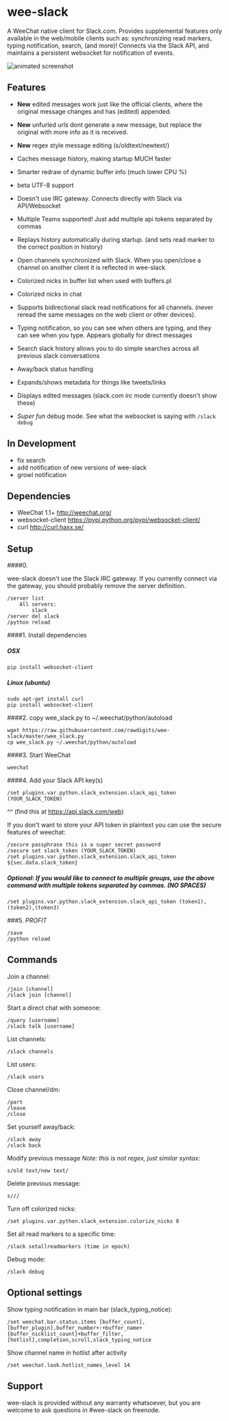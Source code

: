 

wee-slack
=========

A WeeChat native client for Slack.com. Provides supplemental features only available in the web/mobile clients such as: synchronizing read markers, typing notification, search, (and more)! Connects via the Slack API, and maintains a persistent websocket for notification of events.

![animated screenshot](https://dl.dropboxusercontent.com/u/566560/slack.gif)

Features
--------
  * **New** edited messages work just like the official clients, where the original message changes and has (edited) appended.
  * **New** unfurled urls dont generate a new message, but replace the original with more info as it is received.
  * **New** regex style message editing (s/oldtext/newtext/)
  * Caches message history, making startup MUCH faster
  * Smarter redraw of dynamic buffer info (much lower CPU %)
  * beta UTF-8 support
  * Doesn't use IRC gateway. Connects directly with Slack via API/Websocket
  * Multiple Teams supported! Just add multiple api tokens separated by commas
  * Replays history automatically during startup. (and sets read marker to the correct position in history)
  * Open channels synchronized with Slack. When you open/close a channel on another client it is reflected in wee-slack
  * Colorized nicks in buffer list when used with buffers.pl
  * Colorized nicks in chat
  * Supports bidirectional slack read notifications for all channels. (never reread the same messages on the web client or other devices).
  * Typing notification, so you can see when others are typing, and they can see when you type. Appears globally for direct messages
  * Search slack history allows you to do simple searches across all previous slack conversations
  * Away/back status handling
  * Expands/shows metadata for things like tweets/links
  * Displays edited messages (slack.com irc mode currently doesn't show these)

  * *Super fun* debug mode. See what the websocket is saying with `/slack debug`

In Development
--------------
  * fix search
  * add notification of new versions of wee-slack
  * growl notification


Dependencies
------------
  * WeeChat 1.1+ http://weechat.org/ 
  * websocket-client https://pypi.python.org/pypi/websocket-client/
  * curl http://curl.haxx.se/

Setup
------


####0.

wee-slack doesn't use the Slack IRC gateway. If you currently connect via the gateway, you should probably remove the server definition.

```
/server list
    All servers:
        slack
/server del slack
/python reload
```

####1. Install dependencies

##### OSX
```
pip install websocket-client
```

##### Linux (ubuntu)
```
sudo apt-get install curl
pip install websocket-client
```


####2. copy wee_slack.py to ~/.weechat/python/autoload
```
wget https://raw.githubusercontent.com/rawdigits/wee-slack/master/wee_slack.py
cp wee_slack.py ~/.weechat/python/autoload
```

####3. Start WeeChat
```
weechat
```

####4. Add your Slack API key(s)
```
/set plugins.var.python.slack_extension.slack_api_token (YOUR_SLACK_TOKEN)
```
^^ (find this at https://api.slack.com/web)

If you don't want to store your API token in plaintext you can use the secure features of weechat:

```
/secure passphrase this is a super secret password
/secure set slack_token (YOUR_SLACK_TOKEN)
/set plugins.var.python.slack_extension.slack_api_token ${sec.data.slack_token}
```

##### Optional: If you would like to connect to multiple groups, use the above command with multiple tokens separated by commas. (NO SPACES)
    
```
/set plugins.var.python.slack_extension.slack_api_token (token1),(token2),(token3)
```

###5. $PROFIT$
```
/save
/python reload
```

Commands
--------

Join a channel:
```
/join [channel]
/slack join [channel]
```

Start a direct chat with someone:
```
/query [username]
/slack talk [username]
```

List channels:
```
/slack channels
```

List users:
```
/slack users
```

Close channel/dm:
```
/part
/leave
/close
```

Set yourself away/back:
```
/slack away
/slack back
```

Modify previous message *Note: this is not regex, just similar syntax*:
```
s/old text/new text/
```

Delete previous message:
```
s///
```

Turn off colorized nicks:
```
/set plugins.var.python.slack_extension.colorize_nicks 0
```

Set all read markers to a specific time:
```
/slack setallreadmarkers (time in epoch)
```

Debug mode:
```
/slack debug
```

Optional settings
----------------

Show typing notification in main bar (slack_typing_notice):
```
/set weechat.bar.status.items [buffer_count],[buffer_plugin],buffer_number+:+buffer_name+{buffer_nicklist_count}+buffer_filter,[hotlist],completion,scroll,slack_typing_notice
```

Show channel name in hotlist after activity
```
/set weechat.look.hotlist_names_level 14
```

Support
--------------

wee-slack is provided without any warranty whatsoever, but you are welcome to ask questions in #wee-slack on freenode.




    
